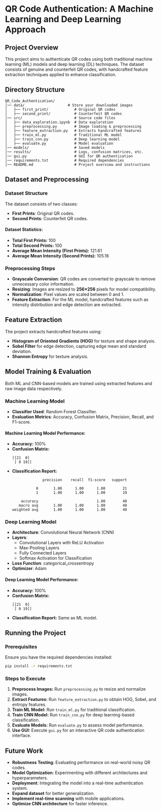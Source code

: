 # QR Code Authentication: A Machine Learning and Deep Learning Approach

## Project Overview
This project aims to authenticate QR codes using both traditional machine learning (ML) models and deep learning (DL) techniques. The dataset consists of genuine and counterfeit QR codes, with handcrafted feature extraction techniques applied to enhance classification.

## Directory Structure
```
QR_Code_Authentication/
│── data/                    # Store your downloaded images
│   ├── first_print/            # Original QR codes
│   ├── second_print/           # Counterfeit QR codes
│── src/                        # Source code files
│   ├── data_exploration.ipynb  # Data exploration
│   ├── preprocessing.py        # Image loading & preprocessing
│   ├── feature_extraction.py   # Extracts handcrafted features
│   ├── train_ml.py             # Traditional ML model
│   ├── train_cnn.py            # Deep learning model
│   ├── evaluate.py             # Model evaluation
│── models/                     # Saved models
│── results/                    # Logs, confusion matrices, etc.
│── gui.py                      # GUI for QR authentication
│── requirements.txt            # Required dependencies
│── README.md                   # Project overview and instructions
```

## Dataset and Preprocessing
### Dataset Structure
The dataset consists of two classes:
- **First Prints**: Original QR codes.
- **Second Prints**: Counterfeit QR codes.

#### Dataset Statistics:
- **Total First Prints:** 100
- **Total Second Prints:** 100
- **Average Mean Intensity (First Prints):** 121.61
- **Average Mean Intensity (Second Prints):** 105.16

### Preprocessing Steps
- **Grayscale Conversion**: QR codes are converted to grayscale to remove unnecessary color information.
- **Resizing**: Images are resized to **256×256** pixels for model compatibility.
- **Normalization**: Pixel values are scaled between 0 and 1.
- **Feature Extraction**: For the ML model, handcrafted features such as intensity distribution and edge detection are extracted.

## Feature Extraction
The project extracts handcrafted features using:
- **Histogram of Oriented Gradients (HOG)** for texture and shape analysis.
- **Sobel Filter** for edge detection, capturing edge mean and standard deviation.
- **Shannon Entropy** for texture analysis.

## Model Training & Evaluation
Both ML and CNN-based models are trained using extracted features and raw image data respectively.

### Machine Learning Model
- **Classifier Used**: Random Forest Classifier.
- **Evaluation Metrics**: Accuracy, Confusion Matrix, Precision, Recall, and F1-score.

#### Machine Learning Model Performance:
- **Accuracy:** 100%
- **Confusion Matrix:**
  ```
  [[21  0]
   [ 0 19]]
  ```
- **Classification Report:**
  ```
                precision    recall  f1-score   support
  
             0       1.00      1.00      1.00        21
             1       1.00      1.00      1.00        19
  
      accuracy                           1.00        40
     macro avg       1.00      1.00      1.00        40
  weighted avg       1.00      1.00      1.00        40
  ```

### Deep Learning Model
- **Architecture**: Convolutional Neural Network (CNN)
- **Layers**:
  - Convolutional Layers with ReLU Activation
  - Max-Pooling Layers
  - Fully Connected Layers
  - Softmax Activation for Classification
- **Loss Function**: categorical_crossentropy
- **Optimizer**: Adam

#### Deep Learning Model Performance:
- **Accuracy:** 100%
- **Confusion Matrix:**
  ```
  [[21  0]
   [ 0 19]]
  ```
- **Classification Report:** Same as ML model.

## Running the Project
### Prerequisites
Ensure you have the required dependencies installed:
```sh
pip install -r requirements.txt
```

### Steps to Execute
1. **Preprocess Images:** Run `preprocessing.py` to resize and normalize images.
2. **Extract Features:** Run `feature_extraction.py` to obtain HOG, Sobel, and entropy features.
3. **Train ML Model:** Run `train_ml.py` for traditional classification.
4. **Train CNN Model:** Run `train_cnn.py` for deep learning-based classification.
5. **Evaluate Models:** Run `evaluate.py` to assess model performance.
6. **Use GUI:** Execute `gui.py` for an interactive QR code authentication interface.

## Future Work
- **Robustness Testing**: Evaluating performance on real-world noisy QR codes.
- **Model Optimization**: Experimenting with different architectures and hyperparameters.
- **Deployment**: Integrating the model into a real-time authentication system.
- **Expand dataset** for better generalization.
- **Implement real-time scanning** with mobile applications.
- **Optimize CNN architecture** for faster inference.


